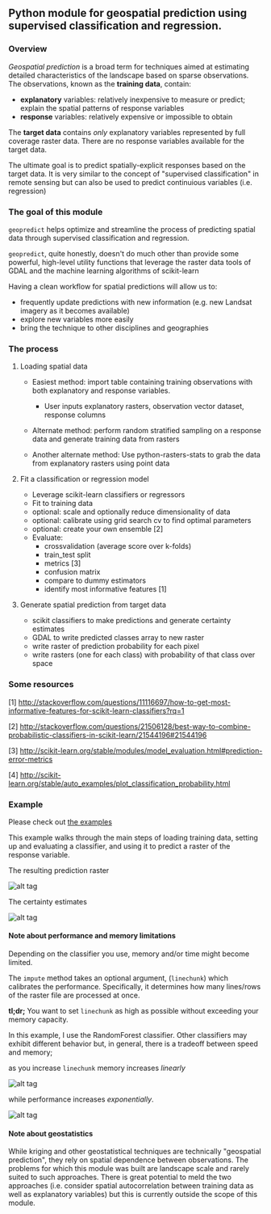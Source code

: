 ## Python module for geospatial prediction using supervised classification and regression. 


### Overview

*Geospatial prediction* is a broad term for techniques aimed at estimating detailed characteristics of the landscape based on 
sparse observations. The observations, known as the **training data**, contain:

* **explanatory** variables: relatively inexpensive to measure or predict; explain the spatial patterns of response variables 
* **response** variables: relatively expensive or impossible to obtain

The **target data** contains *only* explanatory variables represented by full coverage raster data. There are no response variables available for the target data.

The ultimate goal is to predict spatially-explicit responses based on the target data. It is very similar to the concept of "supervised classification" in remote sensing but can also be used to predict continuious variables (i.e. regression)

### The goal of this module 

`geopredict` helps optimize and streamline the process of predicting spatial data through supervised classification and regression. 

`geopredict`, quite honestly, doesn't do much other than provide 
some powerful, high-level utility functions that leverage the raster data tools of GDAL and the machine learning algorithms of scikit-learn

Having a clean workflow for spatial predictions will allow us to:
* frequently update predictions with new information (e.g. new Landsat imagery as it becomes available)
* explore new variables more easily
* bring the technique to other disciplines and geographies

### The process

1. Loading spatial data
	* Easiest method: import table containing training observations with both explanatory and response variables.
	    * User inputs explanatory rasters, observation vector dataset, response columns
	    
	* Alternate method: perform random stratified sampling on a response data
	and generate training data from rasters

	* Another alternate method: Use python-rasters-stats to grab the data from explanatory rasters using point data

2. Fit a classification or regression model
	* Leverage scikit-learn classifiers or regressors
	* Fit to training data
	* optional: scale and optionally reduce dimensionality of data
	* optional: calibrate using grid search cv to find optimal parameters
	* optional: create your own ensemble [2]
	* Evaluate:
	    * crossvalidation (average score over k-folds)
	    * train_test split
	    * metrics  [3]
	    * confusion matrix
	    * compare to dummy estimators
	    * identify most informative features [1]
  
3. Generate spatial prediction from target data
	* scikit classifiers to make predictions and generate certainty estimates
	* GDAL to write predicted classes array to new raster
	* write raster of prediction probability for each pixel
	* write rasters (one for each class) with probability of that class over space



### Some resources

[1] http://stackoverflow.com/questions/11116697/how-to-get-most-informative-features-for-scikit-learn-classifiers?rq=1

[2] http://stackoverflow.com/questions/21506128/best-way-to-combine-probabilistic-classifiers-in-scikit-learn/21544196#21544196

[3] http://scikit-learn.org/stable/modules/model_evaluation.html#prediction-error-metrics

[4] http://scikit-learn.org/stable/auto_examples/plot_classification_probability.html

### Example

Please check out [the examples](https://github.com/perrygeo/python-impute/blob/master/examples/)

This example walks through the main steps of loading training data, setting up and evaluating a classifier, and using it to predict a raster of the response variable.

The resulting prediction raster

![alt tag](https://raw.github.com/perrygeo/python-impute/master/img/example_responses.png)

The certainty estimates

![alt tag](https://raw.github.com/perrygeo/python-impute/master/img/example_certainty.png)


#### Note about performance and memory limitations
Depending on the classifier you use, memory and/or time might become limited.

The `impute` method takes an optional argument, (`linechunk`) which calibrates the performance. 
Specifically, it determines how many lines/rows of the raster file are processed at once. 

**tl;dr;** You want to set `linechunk` as high as possible without exceeding your memory capacity.

In this example, I use the RandomForest classifier. Other classifiers may exhibit different behavior
but, in general, there is a tradeoff between speed and memory;

as you increase `linechunk` memory increases *linearly*

![alt tag](https://raw.github.com/perrygeo/python-impute/master/img/memory.png)

while performance increases *exponentially*. 

![alt tag](https://raw.github.com/perrygeo/python-impute/master/img/time.png)



#### Note about geostatistics
While kriging and other geostatistical techniques are technically "geospatial prediction", they rely on spatial dependence between observations. The problems for which this module was built are landscape scale 
and rarely suited to such approaches. There is great potential to meld the two approaches (i.e. consider spatial autocorrelation between training data as well as explanatory variables) but this is currently outside the scope of this module.

